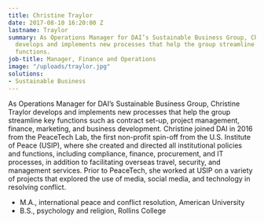 ```yaml
---
title: Christine Traylor
date: 2017-08-10 16:20:00 Z
lastname: Traylor
summary: As Operations Manager for DAI’s Sustainable Business Group, Christine Traylor
  develops and implements new processes that help the group streamline key business
  functions.
job-title: Manager, Finance and Operations
image: "/uploads/traylor.jpg"
solutions:
- Sustainable Business
---
```


As Operations Manager for DAI’s Sustainable Business Group, Christine Traylor develops and implements new processes that help the group streamline key functions such as contract set-up, project management, finance, marketing, and business development. Christine joined DAI in 2016 from the PeaceTech Lab, the first non-profit spin-off from the U.S. Institute of Peace (USIP), where she created and directed all institutional policies and functions, including compliance, finance, procurement, and IT processes, in addition to facilitating overseas travel, security, and management services. Prior to PeaceTech, she worked at USIP on a variety of projects that explored the use of media, social media, and technology in resolving conflict.

* M.A., international peace and conflict resolution, American University
* B.S., psychology and religion, Rollins College